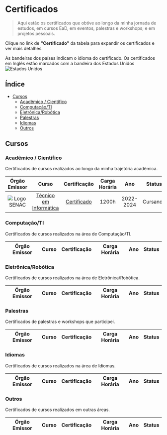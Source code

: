 # Certificados

> Aqui estão os certificados que obtive ao longo da minha jornada de estudos, em cursos EaD, em eventos, palestras e workshops; e em projetos pessoais.

Clique no link de **"Certificado"** da tabela para expandir os certificados e ver mais detalhes.

As bandeiras dos países indicam o idioma do certificado. Os certificados em Inglês estão marcados com a bandeira dos Estados Unidos ![][usa]

## Índice

-   [Cursos](#cursos)
    -   [Acadêmico / Científico](#acadêmico--científico)
    -   [Computação/TI](#computaçãoti)
    -   [Eletrônica/Robótica](#eletrônicarobótica)
    -   [Palestras](#palestras)
    -   [Idiomas](#idiomas)
    -   [Outros](#outros)

## Cursos

### Acadêmico / Científico

Certificados de cursos realizados ao longo da minha trajetória acadêmica.

| Órgão Emissor |                                Curso                                |                                       Certificação                                       | Carga Horária | Ano  | Status |
| :-----------: | :-----------------------------------------------------------------: | :--------------------------------------------------------------------------------------: | :-----------: | :--: | :----: |
| ![][senac] | [Técnico em Informática](https://www.sp.senac.br/cursos-tecnicos/curso-tecnico-em-informatica) | [Certificado][1] | 1200h | 2022-2024 | Cursando |

### Computação/TI

Certificados de cursos realizados na área de Computação/TI.

| Órgão Emissor | Curso | Certificação | Carga Horária | Ano | Status |
| :-----------: | :---: | :----------: | :-----------: | :-: | :----: |

### Eletrônica/Robótica

Certificados de cursos realizados na área de Eletrônica/Robótica.

| Órgão Emissor | Curso | Certificação | Carga Horária | Ano | Status |
| :-----------: | :---: | :----------: | :-----------: | :-: | :----: |

### Palestras

Certificados de palestras e workshops que participei.

| Órgão Emissor | Curso | Certificação | Carga Horária | Ano | Status |
| :-----------: | :---: | :----------: | :-----------: | :-: | :----: |

### Idiomas

Certificados de cursos realizados na área de Idiomas.

| Órgão Emissor | Curso | Certificação | Carga Horária | Ano | Status |
| :-----------: | :---: | :----------: | :-----------: | :-: | :----: |

### Outros

Certificados de cursos realizados em outras áreas.

| Órgão Emissor | Curso | Certificação | Carga Horária | Ano | Status |
| :-----------: | :---: | :----------: | :-----------: | :-: | :----: |

<!-- REFERÊNCIAS -->
<!-- Imagens -->

[senac]: /assets/senac_logo.png "Logo SENAC"

<!-- Idiomas -->
[usa]: /assets/united-states.png "Estados Unidos"

<!-- [img-certificado]: https://img.shields.io/badge/Certificado-000000?style=for-the-badge&logo=appveyor
 -->
<!-- Links/Certificados -->
[1]: /Acadêmico/SENAC_Tec_Informática.pdf "Certificado SENAC - Técnico em Informática"